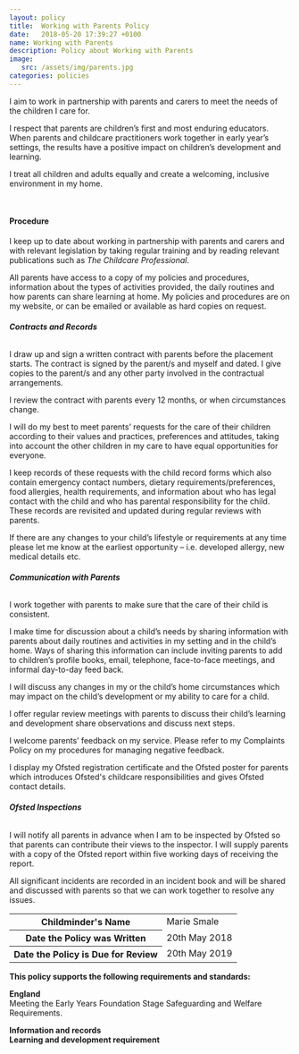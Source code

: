 ```yaml
---
layout: policy
title:  Working with Parents Policy
date:   2018-05-20 17:39:27 +0100
name: Working with Parents
description: Policy about Working with Parents
image:
   src: /assets/img/parents.jpg
categories: policies
---
```


I aim to work in partnership with parents and carers to meet the needs of the children I care for.

I respect that parents are children’s first and most enduring educators. When parents and childcare practitioners work together in early year’s settings, the results have a positive impact on children’s development and learning.

I treat all children and adults equally and create a welcoming, inclusive environment in my home.

<br>

#### Procedure

I keep up to date about working in partnership with parents and carers and with relevant legislation by taking regular training and by reading relevant publications such as *The Childcare Professional*.

All parents have access to a copy of my policies and procedures, information about the types of activities provided, the daily routines and how parents can share learning at home. My policies and procedures are on my website, or can be emailed or available as hard copies on request.

###### **Contracts and Records**

I draw up and sign a written contract with parents before the placement starts. The contract is signed by the parent/s and myself and dated. I give copies to the parent/s and any other party involved in the contractual arrangements.

I review the contract with parents every 12 months, or when circumstances change.

I will do my best to meet parents’ requests for the care of their children according to their values and practices, preferences and attitudes, taking into account the other children in my care to have equal opportunities for everyone.

I keep records of these requests with the child record forms which also contain emergency contact numbers, dietary requirements/preferences, food allergies, health requirements, and information about who has legal contact with the child and who has parental responsibility for the child. These records are revisited and updated during regular reviews with parents.

If there are any changes to your child’s lifestyle or requirements at any time please let me know at the earliest opportunity – i.e. developed allergy, new medical details etc.

###### **Communication with Parents**

I work together with parents to make sure that the care of their child is consistent.

I make time for discussion about a child’s needs by sharing information with parents about daily routines and activities in my setting and in the child’s home.
Ways of sharing this information can include inviting parents to add to children’s profile books, email, telephone, face-to-face meetings, and informal day-to-day feed back.

I will discuss any changes in my or the child’s home circumstances which may impact on the child’s development or my ability to care for a child.

I offer regular review meetings with parents to discuss their child’s learning and development share observations and discuss next steps.

I welcome parents’ feedback on my service. Please refer to my Complaints Policy on my procedures for managing negative feedback.

I display my Ofsted registration certificate and the Ofsted poster for parents which introduces Ofsted's childcare responsibilities and gives Ofsted contact details.

###### **Ofsted Inspections**

I will notify all parents in advance when I am to be inspected by Ofsted so that parents can contribute their views to the inspector. I will supply parents with a copy of the Ofsted report within five working days of receiving the report.

All significant incidents are recorded in an incident book and will be shared and discussed with parents so that we can work together to resolve any issues.

<table class="table table-bordered mt-5 mb-5">
  <tbody>
    <tr>
      <th scope="row">Childminder's Name </th>
      <td>Marie Smale</td>
    </tr>
    <tr>
      <th scope="row">Date the Policy was Written</th>
      <td>20th May 2018</td>
    </tr>
    <tr>
      <th scope="row">Date the Policy is Due for Review</th>
      <td>20th May 2019</td>
    </tr>
  </tbody>
</table>

**This policy supports the following requirements and standards:**

**England**  
   Meeting the Early Years Foundation Stage Safeguarding and Welfare Requirements.  

**Information and records**  
  **Learning and development requirement**  
